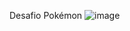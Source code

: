 Desafio Pokémon
![image](https://user-images.githubusercontent.com/71272198/112397778-83b2de80-8ce1-11eb-81c5-c70fe81888e7.png)

